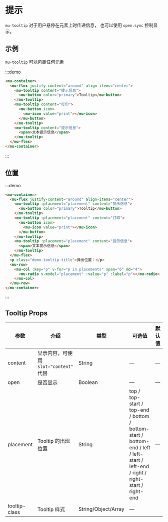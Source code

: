 # 提示

`mu-tooltip`  对于用户悬停在元素上时传递信息， 也可以使用 `open.sync` 控制显示。

## 示例

`mu-tooltip` 可以包裹任何元素

:::demo
```html
<mu-container>
  <mu-flex justify-content="around" align-items="center">
    <mu-tooltip content="提示信息">
      <mu-button color="primary">Tooltip</mu-button>
    </mu-tooltip>
    <mu-tooltip content="打印">
      <mu-button icon>
        <mu-icon value="print"></mu-icon>
      </mu-button>
    </mu-tooltip>
    <mu-tooltip content="提示信息">
      <span>文本提示信息</span>
    </mu-tooltip>
  </mu-flex>
</mu-container>
```
:::

## 位置

:::demo
```html
<mu-container>
  <mu-flex justify-content="around" align-items="center">
    <mu-tooltip :placement="placement" content="提示信息">
      <mu-button color="primary">Tooltip</mu-button>
    </mu-tooltip>
    <mu-tooltip :placement="placement" content="打印">
      <mu-button icon>
        <mu-icon value="print"></mu-icon>
      </mu-button>
    </mu-tooltip>
    <mu-tooltip :placement="placement" content="提示信息">
      <span>文本提示信息</span>
    </mu-tooltip>
  </mu-flex>
  <p class="demo-tooltip-title">弹出位置：</p>
  <mu-row>
    <mu-col :key="p" v-for="p in placements" span="6" md="4">
      <mu-radio v-model="placement" :value="p" :label="p"></mu-radio>
    </mu-col>
  </mu-row>
</mu-container>
```
:::

## Tooltip Props

| 参数 | 介绍 | 类型 | 可选值 | 默认值 |
|------|------|------|------|------|
| content | 显示内容，可使用 `slot="content"` 代替 | String | — | — |
| open | 是否显示 | Boolean | — | — |
| placement | Tooltip 的出现位置 | String | top / top-start / top-end / bottom / bottom-start / bottom-end / left / left-start / left-end / right / right-start / right-end | — |
| tooltip-class | Tooltip 样式 | String/Object/Array | — |

<script>
export default {
  data () {
    return {
      placements: [
        'top', 'top-start', 'top-end',
        'bottom', 'bottom-start', 'bottom-end',
        'left', 'left-start', 'left-end',
        'right', 'right-start', 'right-end'
      ],
      placement: 'bottom'
    }
  }
}
</script>

<style>
p.demo-tooltip-title {
  margin: 16px 0;
}
</style>
